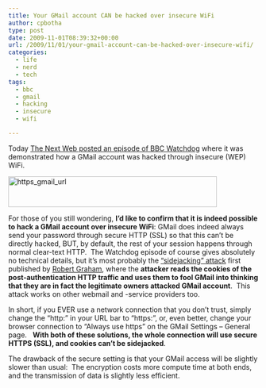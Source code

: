 ```yaml
---
title: Your GMail account CAN be hacked over insecure WiFi
author: cpbotha
type: post
date: 2009-11-01T08:39:32+00:00
url: /2009/11/01/your-gmail-account-can-be-hacked-over-insecure-wifi/
categories:
  - life
  - nerd
  - tech
tags:
  - bbc
  - gmail
  - hacking
  - insecure
  - wifi

---
```

Today [The Next Web posted an episode of BBC Watchdog][1] where it was demonstrated how a GMail account was hacked through insecure (WEP) WiFi.

<img data-attachment-id="679" data-permalink="https://cpbotha.net/2009/11/01/your-gmail-account-can-be-hacked-over-insecure-wifi/https_gmail_url/" data-orig-file="https://cpbotha.net/wp-content/uploads/2009/11/https_gmail_url.jpg" data-orig-size="420,62" data-comments-opened="1" data-image-meta="{&quot;aperture&quot;:&quot;0&quot;,&quot;credit&quot;:&quot;&quot;,&quot;camera&quot;:&quot;&quot;,&quot;caption&quot;:&quot;&quot;,&quot;created_timestamp&quot;:&quot;0&quot;,&quot;copyright&quot;:&quot;&quot;,&quot;focal_length&quot;:&quot;0&quot;,&quot;iso&quot;:&quot;0&quot;,&quot;shutter_speed&quot;:&quot;0&quot;,&quot;title&quot;:&quot;&quot;}" data-image-title="https_gmail_url" data-image-description="" data-medium-file="https://cpbotha.net/wp-content/uploads/2009/11/https_gmail_url-300x44.jpg" data-large-file="https://cpbotha.net/wp-content/uploads/2009/11/https_gmail_url.jpg" class="aligncenter size-full wp-image-679" title="https_gmail_url" src="http://cpbotha.net/wp-content/uploads/2009/11/https_gmail_url.jpg" alt="https_gmail_url" width="420" height="62" srcset="https://cpbotha.net/wp-content/uploads/2009/11/https_gmail_url.jpg 420w, https://cpbotha.net/wp-content/uploads/2009/11/https_gmail_url-300x44.jpg 300w" sizes="(max-width: 420px) 85vw, 420px" />

For those of you still wondering, **I&#8217;d like to confirm that it is indeed possible to hack a GMail account over insecure WiFi**: GMail does indeed always send your password through secure HTTP (SSL) so that this can&#8217;t be directly hacked, BUT, by default, the rest of your session happens through normal clear-text HTTP.  The Watchdog episode of course gives absolutely no technical details, but it&#8217;s most probably the [&#8220;sidejacking&#8221; attack][2] first published by [Robert Graham][3], where the **attacker reads the cookies of the post-authentication HTTP traffic and uses them to fool GMail into thinking that they are in fact the legitimate owners attacked GMail account**.  This attack works on other webmail and -service providers too.

In short, if you EVER use a network connection that you don&#8217;t trust, simply change the &#8220;http:&#8221; in your URL bar to &#8220;https:&#8221;, or, even better, change your browser connection to &#8220;Always use https&#8221; on the GMail Settings &#8211; General page.   **With both of these solutions, the whole connection will use secure HTTPS (SSL), and cookies can&#8217;t be sidejacked**.

The drawback of the secure setting is that your GMail access will be slightly slower than usual:  The encryption costs more compute time at both ends, and the transmission of data is slightly less efficient.

 [1]: http://thenextweb.com/2009/10/31/bbc-hacks-gmail-account-wifi-scary-st/ "Link to The Next Web post concerning GMail WiFi hack"
 [2]: http://www.tgdaily.com/content/view/34324/108/ "Details on sidejacking attack"
 [3]: http://erratasec.blogspot.com/ "Robert Graham's blog"
